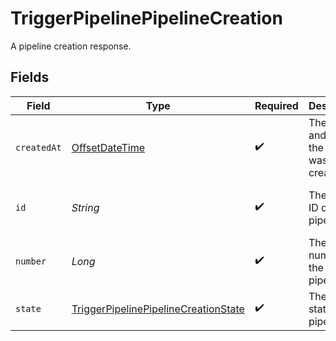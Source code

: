 # TriggerPipelinePipelineCreation

A pipeline creation response.


## Fields

| Field                                                                                                   | Type                                                                                                    | Required                                                                                                | Description                                                                                             | Example                                                                                                 |
| ------------------------------------------------------------------------------------------------------- | ------------------------------------------------------------------------------------------------------- | ------------------------------------------------------------------------------------------------------- | ------------------------------------------------------------------------------------------------------- | ------------------------------------------------------------------------------------------------------- |
| `createdAt`                                                                                             | [OffsetDateTime](https://docs.oracle.com/javase/8/docs/api/java/time/OffsetDateTime.html)               | :heavy_check_mark:                                                                                      | The date and time the pipeline was created.                                                             |                                                                                                         |
| `id`                                                                                                    | *String*                                                                                                | :heavy_check_mark:                                                                                      | The unique ID of the pipeline.                                                                          | 5034460f-c7c4-4c43-9457-de07e2029e7b                                                                    |
| `number`                                                                                                | *Long*                                                                                                  | :heavy_check_mark:                                                                                      | The number of the pipeline.                                                                             | 25                                                                                                      |
| `state`                                                                                                 | [TriggerPipelinePipelineCreationState](../../models/operations/TriggerPipelinePipelineCreationState.md) | :heavy_check_mark:                                                                                      | The current state of the pipeline.                                                                      |                                                                                                         |